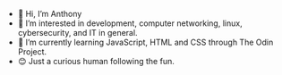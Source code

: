 - 👋 Hi, I’m Anthony
- 👀 I’m interested in development, computer networking, linux, cybersecurity, and IT in general.
- 🌱 I’m currently learning JavaScript, HTML and CSS through The Odin Project.
- 😊 Just a curious human following the fun.
<!---
amargh2/amargh2 is a ✨ special ✨ repository because its `README.md` (this file) appears on your GitHub profile.
You can click the Preview link to take a look at your changes.
--->
